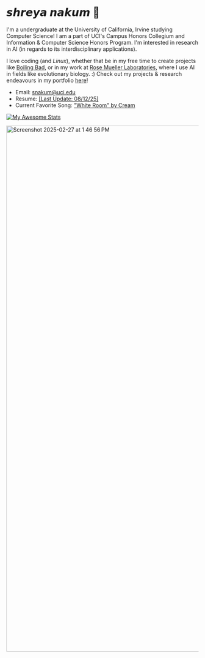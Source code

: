 # 𝙨𝙝𝙧𝙚𝙮𝙖 𝙣𝙖𝙠𝙪𝙢 🌌
I'm a undergraduate at the University of California, Irvine studying Computer Science! I am a part of UCI's Campus Honors Collegium and Information & Computer Science Honors Program. I'm interested in research in AI (in regards to its interdisciplinary applications).

I love coding (and _Linux_), whether that be in my free time to create projects like [Boiling Bad](https://sn82978.github.io/BOILING-BAD/), or in my work at [Rose Mueller Laboratories](https://rosemuellerlabs.bio.uci.edu/), where I use AI in fields like evolutionary biology.
:)
Check out my projects & research endeavours in my portfolio [here](https://sn82978.github.io/)!

- Email: [snakum@uci.edu](mailto:snakum@uci.edu)
- Resume: [[Last Update: 08/12/25]](https://www.overleaf.com/read/xybzcsttbhfw#5b2f24)
- Current Favorite Song: ["White Room" by Cream](https://open.spotify.com/track/3Xls4cNOwy01dtrNXb1inG?si=8bee26fd7c3e49ac)

[![My Awesome Stats](https://awesome-github-stats.azurewebsites.net/user-stats/sn82978?cardType=octocat&theme=github-dark&preferLogin=true)](https://git.io/awesome-stats-card)

<img width="1375" alt="Screenshot 2025-02-27 at 1 46 56 PM" src="https://github.com/user-attachments/assets/8a994977-7a53-478f-a61a-67f68a516e99" />
